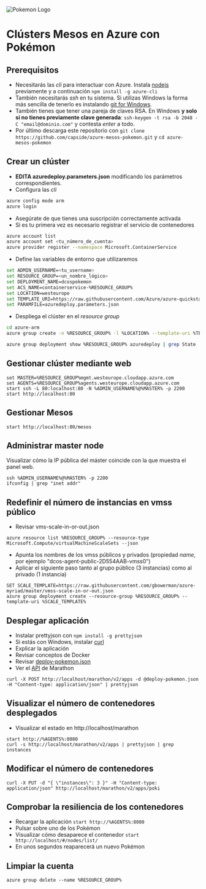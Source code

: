 
![Pokemon Logo](http://vignette1.wikia.nocookie.net/es.pokemon/images/6/61/Logo_de_Pok%C3%A9mon_(EN).png)

# Clústers Mesos en Azure con Pokémon

## Prerequisitos

* Necesitarás las *cli* para interactuar con Azure. Instala [nodejs](https://nodejs.org/en/) previamente y a continuación  ```npm install -g azure-cli```
* También necesitarás *ssh* en tu sistema. Si utilizas Windows la forma más sencilla de tenerlo es instalando [git for Windows](https://git-scm.com/download/win).
* También tienes que tener una pareja de claves RSA. En Windows **y solo si no tienes previamente clave generada**: ```ssh-keygen -t rsa -b 2048 -C "email@dominio.com"``` y contesta *enter* a todo.
* Por último descarga este repositorio con ```git clone https://github.com/capside/azure-mesos-pokemon.git``` y ```cd azure-mesos-pokemon```

## Crear un clúster

* **EDITA azuredeploy.parameters.json** modificando los parámetros correspondientes.
* Configura las *cli*

```bash
azure config mode arm
azure login
``` 
* Asegúrate de que tienes una suscripción correctamente activada
* Si es tu primera vez es necesario registrar el servicio de contenedores

```bash
azure account list
azure account set <tu_número_de_cuenta>
azure provider register --namespace Microsoft.ContainerService
``` 

* Define las variables de entorno que utilizaremos

```bash
set ADMIN_USERNAME=<tu_username>
set RESOURCE_GROUP=<un_nombre_lógico>
set DEPLOYMENT_NAME=dcospokemon
set ACS_NAME=containerservice-%RESOURCE_GROUP%
set LOCATION=westeurope
set TEMPLATE_URI=https://raw.githubusercontent.com/Azure/azure-quickstart-templates/master/101-acs-dcos/azuredeploy.json
set PARAMFILE=azuredeploy.parameters.json
```

* Despliega el clúster en el *resource group*

```bash
cd azure-arm
azure group create -n %RESOURCE_GROUP% -l %LOCATION% --template-uri %TEMPLATE_URI% -e %PARAMFILE% --deployment-name %DEPLOYMENT_NAME%

azure group deployment show %RESOURCE_GROUP% azuredeploy | grep State
```

## Gestionar clúster mediante web

```
set MASTER=%RESOURCE_GROUP%mgmt.westeurope.cloudapp.azure.com
set AGENTS=%RESOURCE_GROUP%agents.westeurope.cloudapp.azure.com
start ssh -L 80:localhost:80 -N %ADMIN_USERNAME%@%MASTER% -p 2200 
start http://localhost:80
```

## Gestionar Mesos

```
start http://localhost:80/mesos
```

## Administrar master node

Visualizar cómo la IP pública del máster coincide con la que muestra el panel web.

```
ssh %ADMIN_USERNAME%@%MASTER% -p 2200
ifconfig | grep "inet addr"
```

## Redefinir el número de instancias en vmss público

* Revisar vms-scale-in-or-out.json

```
azure resource list %RESOURCE_GROUP% --resource-type Microsoft.Compute/virtualMachineScaleSets --json  
``` 

* Apunta los nombres de los vmss públicos y privados (propiedad *name*, por ejemplo "dcos-agent-public-2D554AAB-vmss0")
* Aplicar el siguiente paso tanto al grupo público (3 instancias) como al privado (1 instancia)

```
SET SCALE_TEMPLATE=https://raw.githubusercontent.com/gbowerman/azure-myriad/master/vmss-scale-in-or-out.json
azure group deployment create --resource-group %RESOURCE_GROUP% --template-uri %SCALE_TEMPLATE%
```

## Desplegar aplicación

* Instalar prettyjson con ```npm install -g prettyjson```
* Si estás con Windows, instalar [curl](https://curl.haxx.se/download.html)
* Explicar la aplicación
* Revisar conceptos de Docker
* Revisar [deploy-pokemon.json](https://github.com/capside/azure-mesos-pokemon/blob/master/azure-arm/deploy-pokemon.json)
* Ver el [API](https://mesosphere.github.io/marathon/docs/rest-api.html) de Marathon

```
curl -X POST http://localhost/marathon/v2/apps -d @deploy-pokemon.json -H "Content-type: application/json" | prettyjson
```

## Visualizar el número de contenedores desplegados

* Visualizar el estado en http://localhost/marathon

```
start http://%AGENTS%:8080
curl -s http://localhost/marathon/v2/apps | prettyjson | grep instances
```

## Modificar el número de contenedores

```
curl -X PUT -d "{ \"instances\": 3 }" -H "Content-type: application/json" http://localhost/marathon/v2/apps/poki
```

## Comprobar la resiliencia de los contenedores

* Recargar la aplicación ```start http://%AGENTS%:8080```
* Pulsar sobre uno de los Pokémon
* Visualizar cómo desaparece el contenedor ```start http://localhost/#/nodes/list/``` 
* En unos segundos reaparecerá un nuevo Pokémon 

## Limpiar la cuenta

```
azure group delete --name %RESOURCE_GROUP% 
``` 
 
 
 
